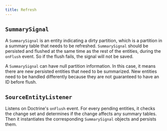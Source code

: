 ```yaml
---
title: Refresh
---
```


## `SummarySignal`

A `SummarySignal` is an entity indicating a dirty partition, which is a
partition in a summary table that needs to be refreshed. `SummarySignal` should
be persisted and flushed at the same time as the rest of the entities, during
the `onFlush` event. So if the flush fails, the signal will not be saved.

A `SummarySignal` can have null partition information. In this case, it means
there are new persisted entities that need to be summarized. New entities
need to be handled differently because they are not guaranteed to have an
ID before flush.

## `SourceEntityListener`

Listens on Doctrine's `onFlush` event. For every pending entities, it checks the
change set and determines if the change affects any summary tables. Then it
instantiates the corresponding `SummarySignal` objects and persists them.